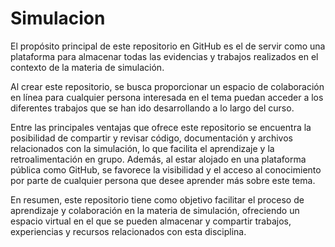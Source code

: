 # Simulacion
El propósito principal de este repositorio en GitHub es el de servir como una plataforma para almacenar todas las evidencias y trabajos realizados en el contexto de la materia de simulación.

Al crear este repositorio, se busca proporcionar un espacio de colaboración en línea para  cualquier persona interesada en el tema puedan acceder a los diferentes trabajos que se han ido desarrollando a lo largo del curso.

Entre las principales ventajas que ofrece este repositorio se encuentra la posibilidad de compartir y revisar código, documentación y archivos relacionados con la simulación, lo que facilita el aprendizaje y la retroalimentación en grupo. Además, al estar alojado en una plataforma pública como GitHub, se favorece la visibilidad y el acceso al conocimiento por parte de cualquier persona que desee aprender más sobre este tema.

En resumen, este repositorio tiene como objetivo facilitar el proceso de aprendizaje y colaboración en la materia de simulación, ofreciendo un espacio virtual en el que se pueden almacenar y compartir trabajos, experiencias y recursos relacionados con esta disciplina.
